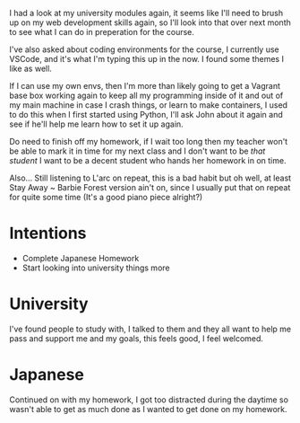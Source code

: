 I had a look at my university modules again, it seems like I'll need to brush up on my web development skills again, so I'll look into that over next month to see what I can do in preperation for the course.

I've also asked about coding environments for the course, I currently use VSCode, and it's what I'm typing this up in the now. I found some themes I like as well.

If I can use my own envs, then I'm more than likely going to get a Vagrant base box working again to keep all my programming inside of it and out of my main machine in case I crash things, or learn to make containers, I used to do this when I first started using Python, I'll ask John about it again and see if he'll help me learn how to set it up again.

Do need to finish off my homework, if I wait too long then my teacher won't be able to mark it in time for my next class and I don't want to be *that student* I want to be a decent student who hands her homework in on time.

Also... Still listening to L'arc on repeat, this is a bad habit but oh well, at least Stay Away ~ Barbie Forest version ain't on, since I usually put that on repeat for quite some time (It's a good piano piece alright?)

# Intentions
- Complete Japanese Homework
- Start looking into university things more

# University
I've found people to study with, I talked to them and they all want to help me pass and support me and my goals, this feels good, I feel welcomed.

# Japanese
Continued on with my homework, I got too distracted during the daytime so wasn't able to get as much done as I wanted to get done on my homework.